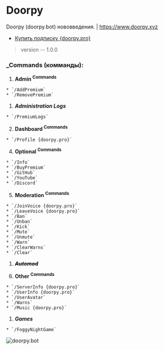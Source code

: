 # Doorpy
Doorpy (doorpy.bot) нововведения. | https://www.doorpy.xyz
* [Купить подписку {doorpy.pro}](https://www.doorpy.xyz/doorpy-pro)
> version -- 1.0.0

### _Commands (комманды):
 1. **Admin <sup>Commands</sup>**
```
* `/AddPremium`
* `/RemovePremium`
```
  1) ***Administration Logs***
```
* `/PremiumLogs`
```
 2. **Dashboard <sup>Commands</sup>**
```
* `/Profile {doorpy.pro}`
```
 4. **Optional <sup>Commands</sup>**
```
* `/Info`
* `/BuyPremium`
* `/GitHub`
* `/YouTube`
* `/Discord`
```
 5. **Moderation <sup>Commands</sup>**
```
* `/JoinVoice {doorpy.pro}`
* `/LeaveVoice {doorpy.pro}`
* `/Ban`
* `/Unban`
* `/Kick`
* `/Mute`
* `/Unmute`
* `/Warn`
* `/ClearWarns`
* `/Clear`
```
  1) ~~***Automod***~~

 6. **Other <sup>Commands</sup>**
```
* `/ServerInfo {doorpy.pro}`
* `/UserInfo {doorpy.pro}`
* `/UserAvatar`
* `/Warns`
* `/Music {doorpy.pro}`
```
  1) ***Games***
```
* `/FoggyNightGame`
```
![doorpy.bot](https://github.com/TheDaylinHe/Doorpy/assets/155059575/ba90af29-dd53-4db2-9466-a6c17f8ebbcf)
